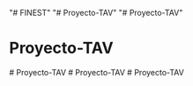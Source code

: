 "# FINEST" 
"# Proyecto-TAV" 
"# Proyecto-TAV" 
# Proyecto-TAV
#   P r o y e c t o - T A V  
 #   P r o y e c t o - T A V  
 #   P r o y e c t o - T A V  
 